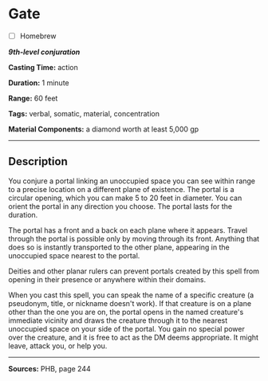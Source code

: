 # Gate

- [ ] Homebrew

***9th-level conjuration***

**Casting Time:** action

**Duration:** 1 minute

**Range:** 60 feet

**Tags:** verbal, somatic, material, concentration

**Material Components:** a diamond worth at least 5,000 gp

---

## Description
You conjure a portal linking an unoccupied space you can see within range to a precise location on a different plane of existence.
The portal is a circular opening, which you can make 5 to 20 feet in diameter.
You can orient the portal in any direction you choose.
The portal lasts for the duration.

The portal has a front and a back on each plane where it appears.
Travel through the portal is possible only by moving through its front.
Anything that does so is instantly transported to the other plane, appearing in the unoccupied space nearest to the portal.

Deities and other planar rulers can prevent portals created by this spell from opening in their presence or anywhere within their domains.

When you cast this spell, you can speak the name of a specific creature (a pseudonym, title, or nickname doesn't work).
If that creature is on a plane other than the one you are on, the portal opens in the named creature's immediate vicinity and draws the creature through it to the nearest unoccupied space on your side of the portal.
You gain no special power over the creature, and it is free to act as the DM deems appropriate.
It might leave, attack you, or help you.

---

**Sources:** PHB, page 244
